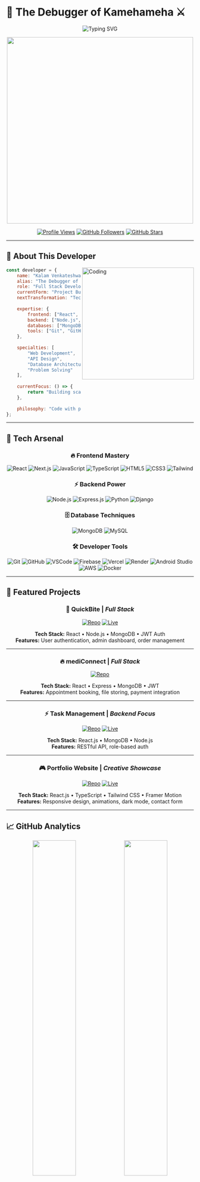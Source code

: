 # 🧠 The Debugger of Kamehameha ⚔️

<div align="center">
  <img src="https://readme-typing-svg.herokuapp.com?font=Fira+Code&size=22&duration=3000&pause=1000&color=FF6B35&center=true&vCenter=true&width=600&lines=Full+Stack+Developer;Building+Epic+Projects;Mastering+Modern+Tech+Stack;Power+Level:+Over+9000!" alt="Typing SVG" />
</div>

<p align="center">
  <img src="https://media.giphy.com/media/NXjxwCoPmCvNQpsVjR/giphy.gif" width="500"/>
</p>

<div align="center">
  
  [![Profile Views](https://komarev.com/ghpvc/?username=code-srikar&style=for-the-badge&color=orange)](https://github.com/code-srikar)
  [![GitHub Followers](https://img.shields.io/github/followers/code-srikar?style=for-the-badge&color=blue)](https://github.com/code-srikar)
  [![GitHub Stars](https://img.shields.io/github/stars/code-srikar?style=for-the-badge&color=yellow)](https://github.com/code-srikar)
  
</div>

---

## 🌟 About This Developer

<img align="right" alt="Coding" width="300" src="goku-kid-goku-niño.gif">

```javascript
const developer = {
    name: "Kalam Venkateshwara Reddy",
    alias: "The Debugger of Kamehameha",
    role: "Full Stack Developer",
    currentForm: "Project Builder",
    nextTransformation: "Tech Lead",
    
    expertise: {
        frontend: ["React", "Next.js", "JavaScript", "TypeScript"],
        backend: ["Node.js", "Express", "Python", "Django"],
        databases: ["MongoDB", "MySQL"],
        tools: ["Git", "GitHub", "Docker", "AWS", "Firebase", "Android Studio", "VSCode"]
    },
    
    specialties: [
        "Web Development",
        "API Design", 
        "Database Architecture",
        "Problem Solving"
    ],
    
    currentFocus: () => {
        return "Building scalable applications";
    },
    
    philosophy: "Code with purpose, build with passion"
};
```

---

## 🚀 Tech Arsenal

<div align="center">

### 🔥 Frontend Mastery
![React](https://img.shields.io/badge/React-20232A?style=for-the-badge&logo=react&logoColor=61DAFB)
![Next.js](https://img.shields.io/badge/Next.js-000000?style=for-the-badge&logo=nextdotjs&logoColor=white)
![JavaScript](https://img.shields.io/badge/JavaScript-F7DF1E?style=for-the-badge&logo=javascript&logoColor=black)
![TypeScript](https://img.shields.io/badge/TypeScript-007ACC?style=for-the-badge&logo=typescript&logoColor=white)
![HTML5](https://img.shields.io/badge/HTML5-E34F26?style=for-the-badge&logo=html5&logoColor=white)
![CSS3](https://img.shields.io/badge/CSS3-1572B6?style=for-the-badge&logo=css3&logoColor=white)
![Tailwind](https://img.shields.io/badge/Tailwind_CSS-38B2AC?style=for-the-badge&logo=tailwind-css&logoColor=white)

### ⚡ Backend Power
![Node.js](https://img.shields.io/badge/Node.js-43853D?style=for-the-badge&logo=node.js&logoColor=white)
![Express.js](https://img.shields.io/badge/Express.js-404D59?style=for-the-badge)
![Python](https://img.shields.io/badge/Python-3776AB?style=for-the-badge&logo=python&logoColor=white)
![Django](https://img.shields.io/badge/Django-092E20?style=for-the-badge&logo=django&logoColor=white)

### 🗄️ Database Techniques
![MongoDB](https://img.shields.io/badge/MongoDB-4EA94B?style=for-the-badge&logo=mongodb&logoColor=white)
![MySQL](https://img.shields.io/badge/MySQL-00000F?style=for-the-badge&logo=mysql&logoColor=white)

### 🛠️ Developer Tools
![Git](https://img.shields.io/badge/Git-F05032?style=for-the-badge&logo=git&logoColor=white)
![GitHub](https://img.shields.io/badge/GitHub-181717?style=for-the-badge&logo=github&logoColor=white)
![VSCode](https://img.shields.io/badge/VSCode-007ACC?style=for-the-badge&logo=visual-studio-code&logoColor=white)
![Firebase](https://img.shields.io/badge/Firebase-039BE5?style=for-the-badge&logo=Firebase&logoColor=white)
![Vercel](https://img.shields.io/badge/Vercel-000000?style=for-the-badge&logo=vercel&logoColor=white)
![Render](https://img.shields.io/badge/Render-000578?style=for-the-badge&logo=render&logoColor=white)
![Android Studio](https://img.shields.io/badge/Android%20Studio-3DDC84?style=for-the-badge&logo=android-studio&logoColor=white)
![AWS](https://img.shields.io/badge/AWS-232F3E?style=for-the-badge&logo=amazon-aws&logoColor=white)
![Docker](https://img.shields.io/badge/Docker-2496ED?style=for-the-badge&logo=docker&logoColor=white)

</div>

---

## 🎯 Featured Projects

<div align="center">

### 🌟 **QuickBite** | *Full Stack*
[![Repo](https://img.shields.io/badge/GitHub-View_Code-181717?style=for-the-badge&logo=github)](https://github.com/code-srikar/foodapp.git)
[![Live](https://img.shields.io/badge/Live-Demo-FF6B35?style=for-the-badge&logo=netlify)](https://s-quick-bite.netlify.app/)

**Tech Stack:** React • Node.js • MongoDB • JWT Auth  
**Features:** User authentication, admin dashboard, order management  

---

### 🔥 **mediConnect** | *Full Stack*
[![Repo](https://img.shields.io/badge/GitHub-View_Code-181717?style=for-the-badge&logo=github)](https://github.com/code-srikar/mediConnect.git)

**Tech Stack:** React • Express • MongoDB • JWT  
**Features:** Appointment booking, file storing, payment integration  

---

### ⚡ **Task Management** | *Backend Focus*
[![Repo](https://img.shields.io/badge/GitHub-View_Code-181717?style=for-the-badge&logo=github)](https://github.com/code-srikar/Tasks.git)
[![Live](https://img.shields.io/badge/Live-Demo-FF6B35?style=for-the-badge&logo=netlify)](https://s-taskify.netlify.app/)

**Tech Stack:** React.js • MongoDB • Node.js  
**Features:** RESTful API, role-based auth  

---

### 🎮 **Portfolio Website** | *Creative Showcase*
[![Repo](https://img.shields.io/badge/GitHub-View_Code-181717?style=for-the-badge&logo=github)](https://github.com/code-srikar/my_portfolio.git)
[![Live](https://img.shields.io/badge/Live-Site-FF6B35?style=for-the-badge&logo=netlify)](https://msrikar-portfolio.netlify.app/)

**Tech Stack:** React.js • TypeScript • Tailwind CSS • Framer Motion  
**Features:** Responsive design, animations, dark mode, contact form  

</div>

---

## 📈 GitHub Analytics

<div align="center">
  <img src="https://github-readme-stats.vercel.app/api?username=code-srikar&show_icons=true&theme=radical&hide_border=true&bg_color=0D1117&title_color=FF6B35&icon_color=FF6B35&text_color=FFF" width="48%" />
  <img src="https://github-readme-streak-stats.herokuapp.com/?user=code-srikar&theme=radical&hide_border=true&background=0D1117&stroke=FF6B35&ring=FF6B35&fire=FF6B35&currStreakLabel=FF6B35" width="48%" />
</div>

<div align="center">
  <img src="https://github-readme-stats.vercel.app/api/top-langs/?username=code-srikar&layout=compact&theme=radical&hide_border=true&bg_color=0D1117&title_color=FF6B35&text_color=FFF" width="50%" />
</div>

---

## 🐉 Contribution Activity

<div align="center">
  <img src="https://github-readme-activity-graph.vercel.app/graph?username=code-srikar&bg_color=0d1117&color=ff6b35&line=ff6b35&point=ffffff&area=true&hide_border=true" />
</div>

---

## 🎯 Current Focus

<div align="center">

```
🔥 DEVELOPER TRANSFORMATION PROGRESS 🔥
████████████████████████████████░░ 85%

Current Objectives:
└── 🚀 Building Scalable Microservices
└── ☁️ Mastering Cloud Architecture (AWS/GCP)  
└── 📱 Learning Mobile Development (React Native)
└── 🤖 Exploring AI/ML Integration
└── 🏗️ Contributing to Open Source Projects
```

</div>

---

## 💼 Professional Skills

<div align="center">

| **Category** | **Technologies** | **Experience** |
|:---:|:---:|:---:|
| **Frontend** | React, Next.js, TypeScript | 🟢 Advanced |
| **Backend** | Node.js, Python, APIs | 🟢 Advanced |
| **Databases** | MongoDB, PostgreSQL | 🟡 Intermediate |
| **DevOps** | Docker, AWS, CI/CD | 🟡 Learning |
| **Mobile** | React Native | 🔵 Exploring |

</div>

---

## 🌟 Developer Quotes

<div align="center">
  
  > *"Clean code always looks like it was written by someone who cares."*
  
  > *"The best error message is the one that never shows up."*
  
  > *"First, solve the problem. Then, write the code."*

</div>

---

## 🔗 Connect & Collaborate

<div align="center">
  
  [![Codolio](https://img.shields.io/badge/Codolio-1DA1F2?style=for-the-badge&logo=codolio&logoColor=white)](https://codolio.com/profile/srikar666)
  [![LinkedIn](https://img.shields.io/badge/LinkedIn-0A66C2?style=for-the-badge&logo=linkedin&logoColor=white)](https://www.linkedin.com/in/srikar-marikanti-120191285)
  [![GitHub](https://img.shields.io/badge/GitHub-181717?style=for-the-badge&logo=github&logoColor=white)](https://github.com/code-srikar)
  [![Portfolio](https://img.shields.io/badge/Portfolio-FF6B35?style=for-the-badge&logo=firefox&logoColor=white)](https://msrikar-portfolio.netlify.app/)
  [![Email](https://img.shields.io/badge/Email-D14836?style=for-the-badge&logo=gmail&logoColor=white)](mailto:official.srikar.work@gmail.com)

</div>

---

<div align="center">
  <img src="dbs-broly.gif" width="400"/>
  
  ### 🌟 *"Building the future, one commit at a time"* 🌟
  
  <sub>⭐ Star my repos if you find them useful! Always open to collaboration! ⭐</sub>
</div>

---

<div align="center">
  <img src="https://capsule-render.vercel.app/api?type=waving&color=gradient&customColorList=6,11,20&height=100&section=footer&text=Let's%20Build%20Something%20Amazing&fontSize=16&fontAlignY=65&desc=The%20Debugger%20of%20Kamehameha&descAlignY=50&descAlign=50"/>
</div>
